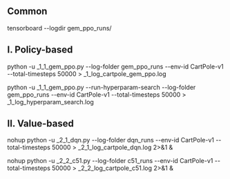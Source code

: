 ## Common

tensorboard --logdir gem_ppo_runs/

## I. Policy-based

python -u  _1_1_gem_ppo.py --log-folder gem_ppo_runs --env-id CartPole-v1 --total-timesteps 50000 > _1_log_cartpole_gem_ppo.log


python -u _1_1_gem_ppo.py --run-hyperparam-search --log-folder gem_ppo_runs --env-id CartPole-v1 --total-timesteps 50000 > _1_log_hyperparam_search.log


## II. Value-based 

nohup python -u  _2_1_dqn.py --log-folder dqn_runs --env-id CartPole-v1 --total-timesteps 50000 > _2_1_log_cartpole_dqn.log 2>&1 &


nohup python -u  _2_2_c51.py --log-folder c51_runs --env-id CartPole-v1 --total-timesteps 50000 > _2_2_log_cartpole_c51.log 2>&1 &
